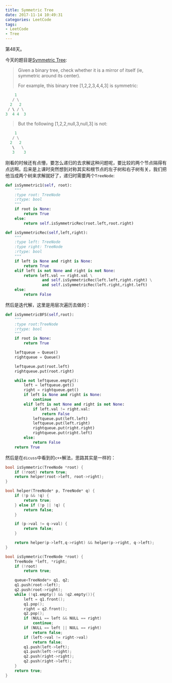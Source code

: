 ```yaml
---
title: Symmetric Tree
date: 2017-11-14 10:49:31
categories: LeetCode
tags:
- LeetCode
- Tree
---
```


第48天。

今天的题目是[Symmetric Tree](https://leetcode.com/problems/symmetric-tree/description/):

> Given a binary tree, check whether it is a mirror of itself (ie, symmetric around its center).
>
> For example, this binary tree [1,2,2,3,4,4,3] is symmetric:

```python
    1
   / \
  2   2
 / \ / \
3  4 4  3
```

> But the following [1,2,2,null,3,null,3] is not:

```python
    1
   / \
  2   2
   \   \
   3    3
```

刚看的时候还有点懵，要怎么递归的去求解这种问题呢，要比较的两个节点隔得有点远啊。后来是上课时突然想到对称其实和根节点的左子树和右子树有关，我们把他当成两个树来求解就好了，递归时需要两个`TreeNode`:

```python
def isSymmetric1(self, root):
    """
    :type root: TreeNode
    :rtype: bool
    """
    if root is None:
        return True
    else:
        return self.isSymmetricRec(root.left,root.right)

def isSymmetricRec(self,left,right):
    """
    :type left: TreeNode
    :type right: TreeNode
    :rtype: bool
    """
    if left is None and right is None:
        return True
    elif left is not None and right is not None:
        return left.val == right.val \
                and self.isSymmetricRec(left.left,right.right) \
                and self.isSymmetricRec(left.right,right.left)
    else:
        return False
```

然后是迭代解，这里是用层次遍历去做的：

```python
def isSymmetricBFS(self,root):
    """
    :type root:TreeNode
    :rtype: bool
    """
    if root is None:
        return True

    leftqueue = Queue()
    rightqueue = Queue()

    leftqueue.put(root.left)
    rightqueue.put(root.right)

    while not leftqueue.empty():
        left = leftqueue.get()
        right = rightqueue.get()
        if left is None and right is None:
            continue
        elif left is not None and right is not None:
            if left.val != right.val:
                return False
            leftqueue.put(left.left)
            leftqueue.put(left.right)
            rightqueue.put(right.right)
            rightqueue.put(right.left)
        else:
            return False
    return True
```

然后是在`dicuss`中看到的`c++`解法，思路其实是一样的：

```c++
bool isSymmetric(TreeNode *root) {
    if (!root) return true;
    return helper(root->left, root->right);
}

bool helper(TreeNode* p, TreeNode* q) {
    if (!p && !q) {
        return true;
    } else if (!p || !q) {
        return false;
    }

    if (p->val != q->val) {
        return false;
    }

    return helper(p->left,q->right) && helper(p->right, q->left); 
}
```

```c++
bool isSymmetric(TreeNode *root) {
    TreeNode *left, *right;
    if (!root)
        return true;

    queue<TreeNode*> q1, q2;
    q1.push(root->left);
    q2.push(root->right);
    while (!q1.empty() && !q2.empty()){
        left = q1.front();
        q1.pop();
        right = q2.front();
        q2.pop();
        if (NULL == left && NULL == right)
            continue;
        if (NULL == left || NULL == right)
            return false;
        if (left->val != right->val)
            return false;
        q1.push(left->left);
        q1.push(left->right);
        q2.push(right->right);
        q2.push(right->left);
    }
    return true;
}
```